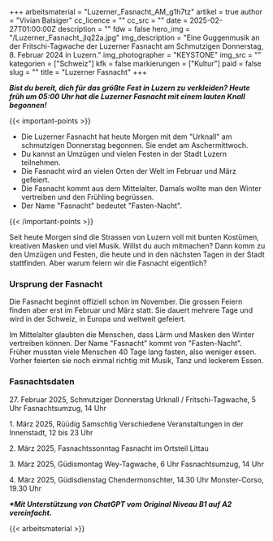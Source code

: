 +++
arbeitsmaterial = "Luzerner_Fasnacht_AM_g1h7tz"
artikel = true
author = "Vivian Balsiger"
cc_licence = ""
cc_src = ""
date = 2025-02-27T01:00:00Z
description = ""
fdw = false
hero_img = "/Luzerner_Fasnacht_jlq22a.jpg"
img_description = "Eine Guggenmusik an der Fritschi-Tagwache der Luzerner Fasnacht am Schmutzigen Donnerstag, 8. Februar 2024 in Luzern."
img_photographer = "KEYSTONE"
img_src = ""
kategorien = ["Schweiz"]
kfk = false
markierungen = ["Kultur"]
paid = false
slug = ""
title = "Luzerner Fasnacht"
+++

**_Bist du bereit, dich für das größte Fest in Luzern zu verkleiden? Heute früh um 05:00 Uhr hat die Luzerner Fasnacht mit einem lauten Knall begonnen!_**

{{< important-points >}}

<ul>

<li>Die Luzerner Fasnacht hat heute Morgen mit dem "Urknall" am schmutzigen Donnerstag begonnen. Sie endet am Aschermittwoch.</li>

<li>Du kannst an Umzügen und vielen Festen in der Stadt Luzern teilnehmen.</li>

<li>Die Fasnacht wird an vielen Orten der Welt im Februar und März gefeiert.</li>

<li>Die Fasnacht kommt aus dem Mittelalter. Damals wollte man den Winter vertreiben und den Frühling begrüssen.</li>

<li>Der Name "Fasnacht" bedeutet "Fasten-Nacht".</li>

</ul>

{{< /important-points >}}

Seit heute Morgen sind die Strassen von Luzern voll mit bunten Kostümen, kreativen Masken und viel Musik. Willst du auch mitmachen? Dann komm zu den Umzügen und Festen, die heute und in den nächsten Tagen in der Stadt stattfinden. Aber warum feiern wir die Fasnacht eigentlich?

### Ursprung der Fasnacht

Die Fasnacht beginnt offiziell schon im November. Die grossen Feiern finden aber erst im Februar und März statt. Sie dauert mehrere Tage und wird in der Schweiz, in Europa und weltweit gefeiert.

Im Mittelalter glaubten die Menschen, dass Lärm und Masken den Winter vertreiben können. Der Name "Fasnacht" kommt von "Fasten-Nacht". Früher mussten viele Menschen 40 Tage lang fasten, also weniger essen. Vorher feierten sie noch einmal richtig mit Musik, Tanz und leckerem Essen.

### Fasnachtsdaten

27\. Februar 2025, Schmutziger Donnerstag
Urknall / Fritschi-Tagwache, 5 Uhr
Fasnachtsumzug, 14 Uhr

1\. März 2025, Rüüdig Samschtig
Verschiedene Veranstaltungen in der Innenstadt, 12 bis 23 Uhr

2\. März 2025, Fasnachtssonntag
Fasnacht im Ortsteil Littau

3\. März 2025, Güdismontag
Wey-Tagwache, 6 Uhr
Fasnachtsumzug, 14 Uhr

4\. März 2025, Güdisdienstag
Chendermonschter, 14.30 Uhr
Monster-Corso, 19.30 Uhr

**_\*Mit Unterstützung von ChatGPT vom Original Niveau B1 auf A2 vereinfacht._**

{{< arbeitsmaterial >}}